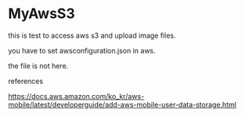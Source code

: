 # MyAwsS3
this is test to access aws s3 and upload image files.

you have to set awsconfiguration.json in aws.

the file is not here.


references

https://docs.aws.amazon.com/ko_kr/aws-mobile/latest/developerguide/add-aws-mobile-user-data-storage.html
